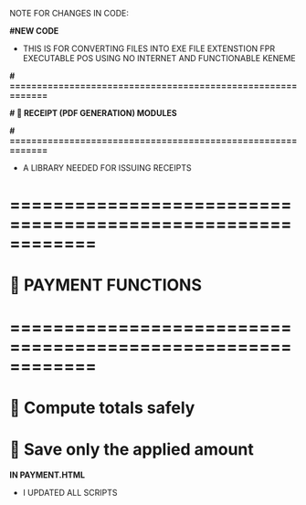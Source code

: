 NOTE FOR CHANGES IN CODE:

**#NEW CODE**

* THIS IS FOR CONVERTING FILES INTO EXE FILE EXTENSTION FPR EXECUTABLE POS USING NO INTERNET AND FUNCTIONABLE KENEME



**# ============================================================**

**# 🔹 RECEIPT (PDF GENERATION) MODULES**

**# ============================================================**

* A LIBRARY NEEDED FOR ISSUING RECEIPTS


# ============================================================
# 🔹 PAYMENT FUNCTIONS
# ============================================================

# 🧮 Compute totals safely
 # 💾 Save only the applied amount



**IN PAYMENT.HTML**
* I UPDATED ALL SCRIPTS



